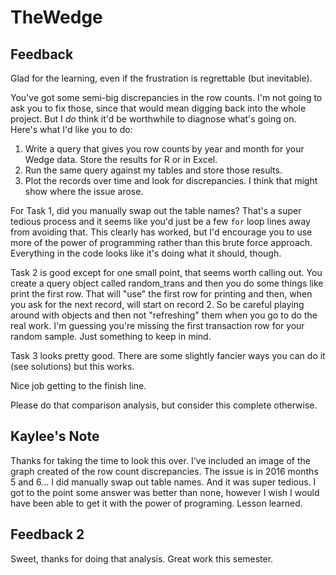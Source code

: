# TheWedge


## Feedback

Glad for the learning, even if the frustration is regrettable (but inevitable). 

You've got some semi-big discrepancies in the row counts. I'm not going to ask you to fix those, since that 
would mean digging back into the whole project. But I *do* think it'd be worthwhile to diagnose what's going on. 
Here's what I'd like you to do: 

1. Write a query that gives you row counts by year and month for your Wedge data. Store the results for R or in Excel.
2. Run the same query against my tables and store those results.
3. Plot the records over time and look for discrepancies. I think that might show where the issue arose. 

For Task 1, did you manually swap out the table names? That's a super tedious process and it seems like you'd just be a few
`for` loop lines away from avoiding that. This clearly has worked, but I'd encourage you to use more of the 
power of programming rather than this brute force approach. Everything in the code looks like it's doing what 
it should, though. 

Task 2 is good except for one small point, that seems worth calling out. You create a query object called random_trans and then you do some things like print the first row. That will "use" the first row for printing and then, when you ask for the next record, will start on record 2. So be careful playing around with objects and then not "refreshing" them when you go to do the real work. I'm guessing you're missing the first transaction row for your random sample. Just something to keep in mind.

Task 3 looks pretty good. There are some slightly fancier ways you can do it (see solutions) but this works.

Nice job getting to the finish line.

Please do that comparison analysis, but consider this complete otherwise. 

## Kaylee's Note

Thanks for taking the time to look this over. I've included an image of the graph created of the row count discrepancies. The issue is in 2016 months 5 and 6... I did manually swap out table names. And it was super tedious. I got to the point some answer was better than none, however I wish I would have been able to get it with the power of programing. Lesson learned. 

## Feedback 2

Sweet, thanks for doing that analysis. Great work this semester.
